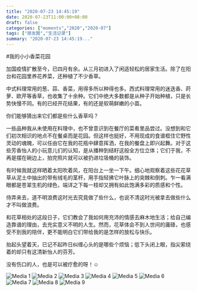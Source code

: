 ```yaml
---
title: "2020-07-23 14:45:19"
date: 2020-07-23T11:00:00+08:00
draft: false
categories: ["moments","2020","2020-07"]
tags: ["朋友圈","生活记录"]
summary: "2020-07-23 14:45:19..."
---
```


#我的小小香菜花园

加国疫情扩散至今，已四月有余。从三月初进入了闲适轻松的居家生活。除了在阳台和花园里养花养菜，还种植了不少香草。

中式料理常用的葱、蒜、香菜，用得多所以种得也多。西式料理常用的迷迭香、莳萝、欧芹等香草，也收集了十余种。它们中绝大多数都是从种子开始种植，只是长势快慢不同。有的已经开花结果，有的还是软萌鲜嫩的小苗。

你们能够猜出来它们都是些什么香草吗？

一些品种我从未使用在料理中，也不曾意识到在餐厅的菜肴里品尝过。没想到和它们初次相识的地点不在餐桌而是花园。但这样也挺好，不用现成的食谱框住它野性灵动的魂魄，可以任由它在我的花瓶中肆意挥洒，在我的餐盘上即兴起舞。对于这些芳香怡人的小玩意儿们的认知，是从播种到结籽这般全方位立体；它们于我，不再是摆在碗边上，拍完照片就可以被扔进垃圾桶的装饰。

有时候我就这样晒着太阳吹着风，在阳台上一坐一下午。细心地观察着这些花花草草从泥土中抽出的带有绒毛的茎杆，用手指轻拂它叶脉上的突棘和倒刺。乍一看满眼都是苍翠生机的绿色，端详之下每一枝却又拥有如此饱满多彩的质感和个性。

侍弄来去，道不明浪费这时光去究竟做了些什么，也说不清这时光被拿去做些什么才不叫做浪费。

和花草相处的这段日子，它们教会了我如何用充沛的情感去麻木地生活；给自己编造靠谱的理由，去充实意义不明的人生。然而，花草体会不到人世间的庸碌，也感受不到我的陪伴，更不能明白它们带给我的是怎样的放松与快乐。

抬起头望着天，已记不起昨日纠缠心头的是哪些个烦恼；低下头闭上眼，指尖萦绕着的却只有这清新怡人的芬芳。

没有伤口的人，也是可以被疗愈的呀！☺️

![Media 1](/Moments/photos/2020-07-23/202007231445190.jpg)
![Media 2](/Moments/photos/2020-07-23/202007231445191.jpg)
![Media 3](/Moments/photos/2020-07-23/202007231445192.jpg)
![Media 4](/Moments/photos/2020-07-23/202007231445193.jpg)
![Media 5](/Moments/photos/2020-07-23/202007231445194.jpg)
![Media 6](/Moments/photos/2020-07-23/202007231445195.jpg)
![Media 7](/Moments/photos/2020-07-23/202007231445196.jpg)
![Media 8](/Moments/photos/2020-07-23/202007231445197.jpg)
![Media 9](/Moments/photos/2020-07-23/202007231445198.jpg)

